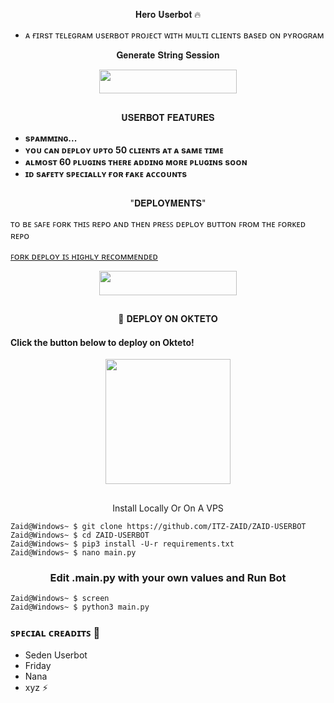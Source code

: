 <p align="center"> 𝐇𝐞𝐫𝐨 𝐔𝐬𝐞𝐫𝐛𝐨𝐭 🔥 </p>

- ᴀ ғɪʀsᴛ ᴛᴇʟᴇɢʀᴀᴍ ᴜsᴇʀʙᴏᴛ ᴘʀᴏᴊᴇᴄᴛ ᴡɪᴛʜ ᴍᴜʟᴛɪ ᴄʟɪᴇɴᴛs ʙᴀsᴇᴅ ᴏɴ ᴘʏʀᴏɢʀᴀᴍ



<p align="center">𝐆𝐞𝐧𝐞𝐫𝐚𝐭𝐞 𝐒𝐭𝐫𝐢𝐧𝐠 𝐒𝐞𝐬𝐬𝐢𝐨𝐧</p>

<p align="center"><a href="https://t.me/StringSession_GeneratorBot"> <img src="https://img.shields.io/badge/String%20Session-black?style=for-the-badge&logo=replit" width="220" height="38.45"/></a></p>




## 
<p align="center">𝐔𝐒𝐄𝐑𝐁𝐎𝐓 𝐅𝐄𝐀𝐓𝐔𝐑𝐄𝐒 </p>


- **sᴘᴀᴍᴍɪɴɢ...**
- **ʏᴏᴜ ᴄᴀɴ ᴅᴇᴘʟᴏʏ ᴜᴘᴛᴏ 50 ᴄʟɪᴇɴᴛs ᴀᴛ ᴀ sᴀᴍᴇ ᴛɪᴍᴇ**
- **ᴀʟᴍᴏsᴛ 60 ᴘʟᴜɢɪɴs ᴛʜᴇʀᴇ ᴀᴅᴅɪɴɢ ᴍᴏʀᴇ ᴘʟᴜɢɪɴs sᴏᴏɴ**
- **ɪᴅ sᴀғᴇᴛʏ sᴘᴇᴄɪᴀʟʟʏ ғᴏʀ ғᴀᴋᴇ ᴀᴄᴄᴏᴜɴᴛs**


## 
<p align="center"> "𝐃𝐄𝐏𝐋𝐎𝐘𝐌𝐄𝐍𝐓𝐒"</p>

ᴛᴏ ʙᴇ ꜱᴀꜰᴇ ꜰᴏʀᴋ ᴛʜɪꜱ ʀᴇᴘᴏ ᴀɴᴅ ᴛʜᴇɴ ᴘʀᴇꜱꜱ ᴅᴇᴘʟᴏʏ ʙᴜᴛᴛᴏɴ ꜰʀᴏᴍ ᴛʜᴇ ꜰᴏʀᴋᴇᴅ ʀᴇᴘᴏ 

[ꜰᴏʀᴋ ᴅᴇᴘʟᴏʏ ɪꜱ ʜɪɢʜʟʏ ʀᴇᴄᴏᴍᴍᴇɴᴅᴇᴅ](https://telegra.ph/file/5bcf79f948ca06030640c.mp4)

<p align="center"><a href="https://heroku.com/deploy"> <img src="https://img.shields.io/badge/Deploy%20Multi%20Client-red?style=for-the-badge&logo=heroku" width="220" height="38.45"/></a></p>



## 
<p align="center">🚀 𝐃𝐄𝐏𝐋𝐎𝐘 𝐎𝐍 𝐎𝐊𝐓𝐄𝐓𝐎 </p>

<h4>Click the button below to deploy on Okteto!</h4>
<p align="center"><a href="https://cloud.okteto.com/deploy?repository=https://github.com/Shailendra34/HERO-USERBOT"><img src="https://img.shields.io/badge/Deploy%20To%20Okteto-informational?style=for-the-badge&logo=Okteto" width="200""/></a>

##
<p align="center">
   Install Locally Or On A VPS
</p>

```console
Zaid@Windows~ $ git clone https://github.com/ITZ-ZAID/ZAID-USERBOT
Zaid@Windows~ $ cd ZAID-USERBOT
Zaid@Windows~ $ pip3 install -U-r requirements.txt
Zaid@Windows~ $ nano main.py
```

<h3 align="center">
    Edit <b>.main.py</b> with your own values and Run Bot
</h3>

```console
Zaid@Windows~ $ screen
Zaid@Windows~ $ python3 main.py
```

### ꜱᴘᴇᴄɪᴀʟ ᴄʀᴇᴀᴅɪᴛꜱ 💖
- Seden Userbot
- Friday
- Nana
- xyz ⚡

